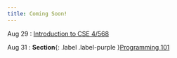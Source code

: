 ```yaml
---
title: Coming Soon!
---
```


Aug 29
: [Introduction to CSE 4/568](#)
  <!-- : [1.1](#) -->

Aug 31
: **Section**{: .label .label-purple }[Programming 101](#)
  <!-- : [Solution](#) -->

<!-- Sep 30
: [Variables & Objects](#)
  : [1.2](#), [2.1](#)

Oct 1
: **Lab**{: .label .label-purple } [Intro to Java](#)

Oct 2
: [Tracing, IntLists, & Recursion](#)
  : [2.1](#)
: **HW 1 due**{: .label .label-red } -->
